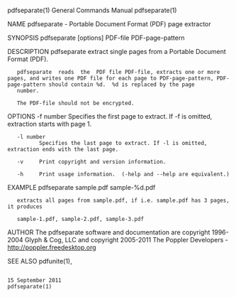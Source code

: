 pdfseparate(1)                                                                           General Commands Manual                                                                           pdfseparate(1)

NAME
       pdfseparate - Portable Document Format (PDF) page extractor

SYNOPSIS
       pdfseparate [options] PDF-file PDF-page-pattern

DESCRIPTION
       pdfseparate extract single pages from a Portable Document Format (PDF).

       pdfseparate  reads  the  PDF file PDF-file, extracts one or more pages, and writes one PDF file for each page to PDF-page-pattern, PDF-page-pattern should contain %d.  %d is replaced by the page
       number.

       The PDF-file should not be encrypted.

OPTIONS
       -f number
              Specifies the first page to extract. If -f is omitted, extraction starts with page 1.

       -l number
              Specifies the last page to extract. If -l is omitted, extraction ends with the last page.

       -v     Print copyright and version information.

       -h     Print usage information.  (-help and --help are equivalent.)

EXAMPLE
       pdfseparate sample.pdf sample-%d.pdf

       extracts all pages from sample.pdf, if i.e. sample.pdf has 3 pages, it produces

       sample-1.pdf, sample-2.pdf, sample-3.pdf

AUTHOR
       The pdfseparate software and documentation are copyright 1996-2004 Glyph & Cog, LLC and copyright 2005-2011 The Poppler Developers - http://poppler.freedesktop.org

SEE ALSO
       pdfunite(1),

                                                                                            15 September 2011                                                                              pdfseparate(1)
